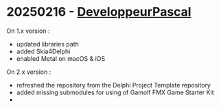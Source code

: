 # 20250216 - [DeveloppeurPascal](https://github.com/DeveloppeurPascal)

On 1.x version :

* updated libraries path
* added Skia4Delphi
* enabled Metal on macOS & iOS

On 2.x version :
* refreshed the repository from the Delphi Project Template repository
* added missing submodules for using of Gamolf FMX Game Starter Kit
* 
